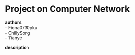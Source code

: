# Project on Computer Network



**authors**    
\- Fiona0730pku   
\- ChillySong   
\- Tianye

**description**



